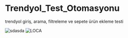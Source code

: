 # Trendyol_Test_Otomasyonu
trendyol giriş, arama, filtreleme ve sepete ürün ekleme testi

![sdasda](https://user-images.githubusercontent.com/37083519/157303604-64dbb0ef-ea1a-4806-9f72-1161ae2bed99.JPG)
![LOCA](https://user-images.githubusercontent.com/37083519/157303430-0d24cf1f-534d-443a-b014-e5c5a3ad00f3.JPG)
